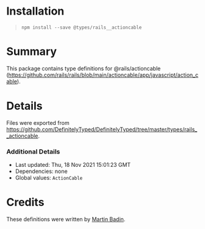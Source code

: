 # Installation
> `npm install --save @types/rails__actioncable`

# Summary
This package contains type definitions for @rails/actioncable (https://github.com/rails/rails/blob/main/actioncable/app/javascript/action_cable).

# Details
Files were exported from https://github.com/DefinitelyTyped/DefinitelyTyped/tree/master/types/rails__actioncable.

### Additional Details
 * Last updated: Thu, 18 Nov 2021 15:01:23 GMT
 * Dependencies: none
 * Global values: `ActionCable`

# Credits
These definitions were written by [Martin Badin](https://github.com/martin-badin).
